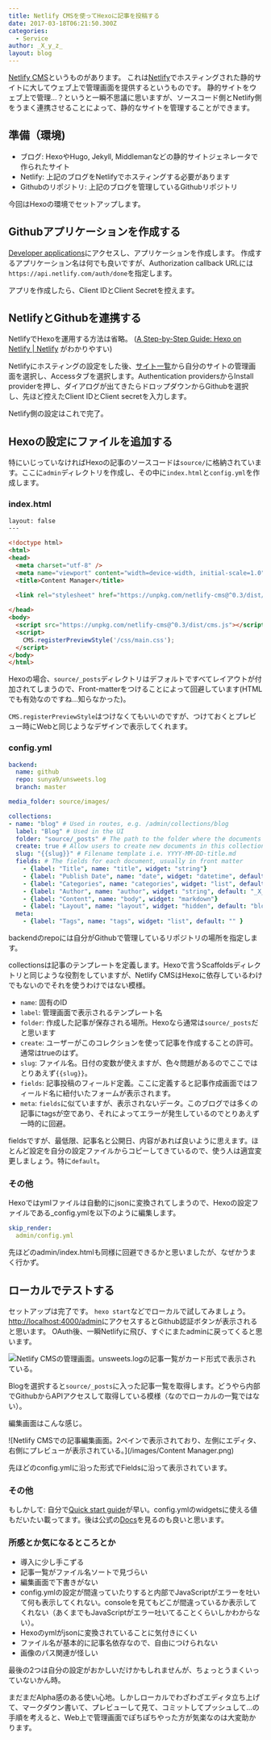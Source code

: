```yaml
---
title: Netlify CMSを使ってHexoに記事を投稿する
date: 2017-03-18T06:21:50.300Z
categories:
  - Service
author: _X_y_z_
layout: blog
---
```


[Netlify CMS](https://github.com/netlify/netlify-cms)というものがあります。
これは[Netlify](https://www.netlify.com/)でホスティングされた静的サイトに大してウェブ上で管理画面を提供するというものです。
静的サイトをウェブ上で管理…？というと一瞬不思議に思いますが、ソースコード側とNetlify側をうまく連携させることによって、静的なサイトを管理することができます。

<!-- more -->

## 準備（環境)

* ブログ: HexoやHugo, Jekyll, Middlemanなどの静的サイトジェネレータで作られたサイト
* Netlify: 上記のブログをNetlifyでホスティングする必要があります
* Githubのリポジトリ: 上記のブログを管理しているGithubリポジトリ

今回はHexoの環境でセットアップします。

## Githubアプリケーションを作成する

[Developer applications](https://github.com/settings/developers)にアクセスし、アプリケーションを作成します。
作成するアプリケーション名は何でも良いですが、Authorization callback URLには
`https://api.netlify.com/auth/done`を指定します。

アプリを作成したら、Client IDとClient Secretを控えます。

## NetlifyとGithubを連携する

NetlifyでHexoを運用する方法は省略。
([A Step-by-Step Guide: Hexo on Netlify | Netlify](https://www.netlify.com/blog/2015/10/26/a-step-by-step-guide-hexo-on-netlify/)
がわかりやすい)

Netlifyにホスティングの設定をした後、[サイト一覧](https://app.netlify.com/)から自分のサイトの管理画面を選択し、Accessタブを選択します。Authentication providersからInstall providerを押し、ダイアログが出てきたらドロップダウンからGithubを選択し、先ほど控えたClient IDとClient secretを入力します。

Netlify側の設定はこれで完了。

## Hexoの設定にファイルを追加する

特にいじっていなければHexoの記事のソースコードは`source/`に格納されています。ここに`admin`ディレクトリを作成し、その中に`index.html`と`config.yml`を作成します。

### index.html

```html
layout: false
---

<!doctype html>
<html>
<head>
  <meta charset="utf-8" />
  <meta name="viewport" content="width=device-width, initial-scale=1.0" />
  <title>Content Manager</title>
  
  <link rel="stylesheet" href="https://unpkg.com/netlify-cms@^0.3/dist/cms.css" />

</head>
<body>
  <script src="https://unpkg.com/netlify-cms@^0.3/dist/cms.js"></script>
  <script>
    CMS.registerPreviewStyle('/css/main.css');
  </script>
</body>
</html>

```
Hexoの場合、`source/_posts`ディレクトリはデフォルトですべてレイアウトが付加されてしまうので、Front-matterをつけることによって回避しています(HTMLでも有効なのですね…知らなかった)。

`CMS.registerPreviewStyle`はつけなくてもいいのですが、つけておくとプレビュー時にWebと同じようなデザインで表示してくれます。

### config.yml

```yaml
backend:
  name: github
  repo: sunya9/unsweets.log
  branch: master

media_folder: source/images/

collections:
- name: "blog" # Used in routes, e.g. /admin/collections/blog
  label: "Blog" # Used in the UI
  folder: "source/_posts" # The path to the folder where the documents are stored
  create: true # Allow users to create new documents in this collection
  slug: "{{slug}}" # Filename template i.e. YYYY-MM-DD-title.md
  fields: # The fields for each document, usually in front matter
    - {label: "Title", name: "title", widget: "string"}
    - {label: "Publish Date", name: "date", widget: "datetime", default: ""}
    - {label: "Categories", name: "categories", widget: "list", default: ""}
    - {label: "Author", name: "author", widget: "string", default: "_X_y_z_"}
    - {label: "Content", name: "body", widget: "markdown"}
    - {label: "Layout", name: "layout", widget: "hidden", default: "blog"}
  meta:
    - {label: "Tags", name: "tags", widget: "list", default: "" }  
```

backendのrepoには自分がGithubで管理しているリポジトリの場所を指定します。

collectionsは記事のテンプレートを定義します。Hexoで言うScaffoldsディレクトリと同じような役割をしていますが、Netlify CMSはHexoに依存しているわけでもないのでそれを使うわけではない模様。

* `name`: 固有のID
* `label`: 管理画面で表示されるテンプレート名
* `folder`: 作成した記事が保存される場所。Hexoなら通常は`source/_posts`だと思います
* `create`: ユーザーがこのコレクションを使って記事を作成することの許可。通常はtrueのはず。
* `slug`: ファイル名。日付の変数が使えますが、色々問題があるのでここではとりあえず`{{slug}}`。
* `fields`: 記事投稿のフィールド定義。ここに定義すると記事作成画面ではフィールド名に紐付いたフォームが表示されます。
* `meta`: `fields`に似ていますが、表示されないデータ。このブログでは多くの記事にtagsが空であり、それによってエラーが発生しているのでとりあえず一時的に回避。

fieldsですが、最低限、記事名と公開日、内容があれば良いように思えます。ほとんど設定を自分の設定ファイルからコピーしてきているので、使う人は適宜変更しましょう。特に`default`。

### その他
Hexoではymlファイルは自動的にjsonに変換されてしまうので、Hexoの設定ファイルである_config.ymlを以下のように編集します。

```yaml
skip_render:
  admin/config.yml
```

先ほどのadmin/index.htmlも同様に回避できるかと思いましたが、なぜかうまく行かず。

## ローカルでテストする
セットアップは完了です。
`hexo start`などでローカルで試してみましょう。[http://localhost:4000/admin](http://localhost:4000/admin)にアクセスするとGithub認証ボタンが表示されると思います。
OAuth後、一瞬Netlifyに飛び、すぐにまたadminに戻ってくると思います。

![Netlify CMSの管理画面。unsweets.logの記事一覧がカード形式で表示されている。](/images/d88e0aac-46bd-49a3-af56-2802ca148f7f.png)

Blogを選択すると`source/_posts`に入った記事一覧を取得します。どうやら内部でGithubからAPIアクセスして取得している模様（なのでローカルの一覧ではない）。

編集画面はこんな感じ。

![Netlify CMSでの記事編集画面。2ペインで表示されており、左側にエディタ、右側にプレビューが表示されている。](/images/Content Manager.png)

先ほどのconfig.ymlに沿った形式でFieldsに沿って表示されています。

### その他
もしかして: 自分で[Quick start guide](https://github.com/netlify/netlify-cms/blob/master/docs/quick-start.md)が早い。config.ymlのwidgetsに使える値もだいたい載ってます。後は公式の[Docs](https://www.netlifycms.org/docs/)を見るのも良いと思います。

### 所感とか気になるところとか

* 導入に少し手こずる
* 記事一覧がファイル名ソートで見づらい
* 編集画面で下書きがない
* config.ymlの設定が間違っていたりすると内部でJavaScriptがエラーを吐いて何も表示してくれない。consoleを見てもどこが間違っているか表示してくれない（あくまでもJavaScriptがエラー吐いてることくらいしかわからない）。
* Hexoのymlがjsonに変換されていることに気付きにくい
* ファイル名が基本的に記事名依存なので、自由につけられない
* 画像のパス関連が怪しい

最後の2つは自分の設定がおかしいだけかもしれませんが、ちょっとうまくいっていないかん時。

まだまだAlpha感のある使い心地。しかしローカルでわざわざエディタ立ち上げて、マークダウン書いて、プレビューして見て、コミットしてプッシュして…の手順を考えると、Web上で管理画面でぽちぽちやった方が気楽なのは大変助かります。
